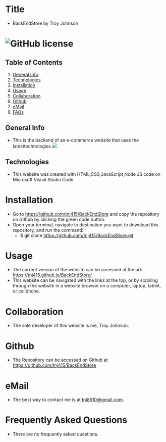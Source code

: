 # Title
* BackEndStore by Troy Johnson

# ![GitHub license](https://img.shields.io/badge/license-MIT-blue.svg)

## Table of Contents
1. [General Info](#general-info)
2. [Technologies](#technologies)
3. [Installation](#installation)
4. [Usage](#usage)
5. [Collaboration](#collaboration)
6. [Github](#github)
7. [eMail](#email)
8. [FAQs](#faqs)

## General Info
* This is the backend of an e-commerce website that uses the latesttechnologies
![](/assets/img/)

## Technologies
* This website was created with HTML,CSS,JavaScript,Node JS code on Microsoft Visual Studio Code.

# Installation
* Go to https://github.com/tnj415/BackEndStore and copy the repository on Github by clicking the green code button.
* Open your terminal, navigate to destination you want to download this repository, and run the command:
    * $ git clone https://github.com/tnj415/BackEndStore.git

# Usage
* The current version of the website can be accessed at the url: https://tnj415.github.io/BackEndStore/
* This website can be navigated with the links at the top, or by scrolling through the website in a website browser on a computer, laptop, tablet, or cellphone.

# Collaboration
* The sole developer of this website is me, Troy Johnson.

# Github
* The Repository can be accessed on Github at https://github.com/tnj415/BackEndStore

# eMail
* The best way to contact me is at tnj8510@gmail.com.

# Frequently Asked Questions
* There are no frequently asked questions.